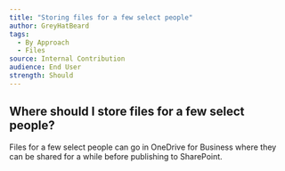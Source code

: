 ```yaml
---
title: "Storing files for a few select people"
author: GreyHatBeard
tags: 
  - By Approach
  - Files
source: Internal Contribution
audience: End User
strength: Should
---
```

## Where should I store files for a few select people?

Files for a few select people can go in OneDrive for Business where they can be shared for a while before publishing to SharePoint.